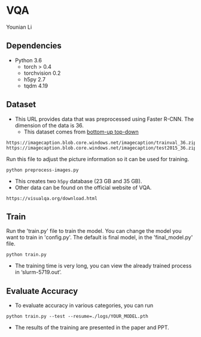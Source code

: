 # VQA
Younian Li

## Dependencies

- Python 3.6
  - torch > 0.4
  - torchvision 0.2
  - h5py 2.7
  - tqdm 4.19

## Dataset
- This URL provides data that was preprocessed using Faster R-CNN. The dimension of the data is 36.
  - This dataset comes from [bottom-up top-down][0]
```
https://imagecaption.blob.core.windows.net/imagecaption/trainval_36.zip
https://imagecaption.blob.core.windows.net/imagecaption/test2015_36.zip
```
Run this file to adjust the picture information so it can be used for training.
```
python preprocess-images.py
```
- This creates two `h5py` database (23 GB and 35 GB).
- Other data can be found on the official website of VQA.
```
https://visualqa.org/download.html
```

## Train
Run the 'train.py' file to train the model. You can change the model you want to train in 'config.py'. 
The default is final model, in the 'final_model.py' file.

```
python train.py
```
- The training time is very long, you can view the already trained process in ‘slurm-5719.out’.

## Evaluate Accuracy
- To evaluate accuracy in various categories, you can run
```
python train.py --test --resume=./logs/YOUR_MODEL.pth
``` 
- The results of the training are presented in the paper and PPT.

[0]: https://github.com/peteanderson80/bottom-up-attention
